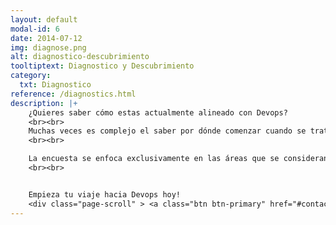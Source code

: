 ```yaml
---
layout: default
modal-id: 6
date: 2014-07-12
img: diagnose.png
alt: diagnostico-descubrimiento
tooltiptext: Diagnostico y Descubrimiento
category:
  txt: Diagnostico
reference: /diagnostics.html
description: |+
    ¿Quieres saber cómo estas actualmente alineado con Devops?
    <br><br>
    Muchas veces es complejo el saber por dónde comenzar cuando se trata de Devops, debido a que es un tema muy amplio; mediante esta encuesta te ayudaremos a redirigir tu esfuerzo y saber por dónde comenzar.
    <br><br>

    La encuesta se enfoca exclusivamente en las áreas que se consideran pilares en Devops, tales como Integración Continua (CI), Entrega Continua (CD), Test Automatizado,etc.
    <br><br>


    Empieza tu viaje hacia Devops hoy!
    <div class="page-scroll" > <a class="btn btn-primary" href="#contact" data-dismiss="modal" data-target="#" > Contáctanos </a></div>
---
```

